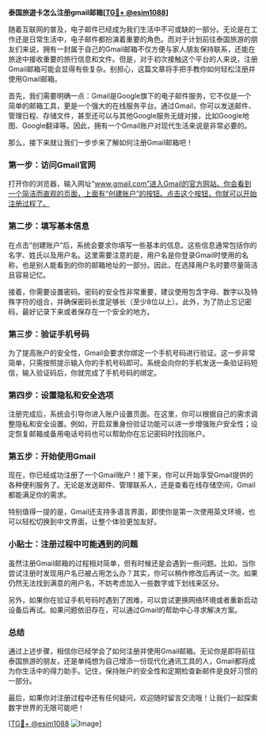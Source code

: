 **泰国旅遊卡怎么注册gmail邮箱[[TG💪+ @esim1088](https://t.me/s/esim1088)]**

随着互联网的普及，电子邮件已经成为我们生活中不可或缺的一部分。无论是在工作还是日常生活中，电子邮件都扮演着重要的角色。而对于计划前往泰国旅游的朋友们来说，拥有一封属于自己的Gmail邮箱不仅方便与家人朋友保持联系，还能在旅途中接收重要的旅行信息和文件。但是，对于初次接触这个平台的人来说，注册Gmail邮箱可能会显得有些复杂。别担心，这篇文章将手把手教你如何轻松注册并使用Gmail邮箱。

首先，我们需要明确一点：Gmail是Google旗下的电子邮件服务，它不仅是一个简单的邮箱工具，更是一个强大的在线服务平台。通过Gmail，你可以发送邮件、管理日程、存储文件，甚至还可以与其他Google服务无缝对接，比如Google地图、Google翻译等。因此，拥有一个Gmail账户对现代生活来说是非常必要的。

那么，接下来就让我们一步步来了解如何注册Gmail邮箱吧！

### **第一步：访问Gmail官网**

打开你的浏览器，输入网址“www.gmail.com”进入Gmail的官方网站。你会看到一个简洁而直观的页面，上面有“创建账户”的按钮。点击这个按钮，你就可以开始注册过程了。

### **第二步：填写基本信息**

在点击“创建账户”后，系统会要求你填写一些基本的信息。这些信息通常包括你的名字、姓氏以及用户名。这里需要注意的是，用户名是你登录Gmail时使用的名称，也是别人能看到的你的邮箱地址的一部分。因此，在选择用户名时要尽量简洁且容易记忆。

接着，你需要设置密码。密码的安全性非常重要，建议使用包含字母、数字以及特殊字符的组合，并确保密码长度足够长（至少8位以上）。此外，为了防止忘记密码，最好记录下来或者保存在一个安全的地方。

### **第三步：验证手机号码**

为了提高账户的安全性，Gmail会要求你绑定一个手机号码进行验证。这一步非常简单，只需按照提示输入你的手机号码即可。系统会向你的手机发送一条验证码短信，输入验证码后，你就完成了手机号码的绑定。

### **第四步：设置隐私和安全选项**

注册完成后，系统会引导你进入账户设置页面。在这里，你可以根据自己的需求调整隐私和安全设置。例如，开启双重身份验证功能可以进一步增强账户安全性；设定恢复邮箱或备用电话号码也可以帮助你在忘记密码时找回账户。

### **第五步：开始使用Gmail**

现在，你已经成功注册了一个Gmail账户！接下来，你可以开始享受Gmail提供的各种便利服务了。无论是发送邮件、管理联系人，还是查看在线存储空间，Gmail都能满足你的需求。

特别值得一提的是，Gmail还支持多语言界面，即使你是第一次使用英文环境，也可以轻松切换到中文界面，让整个体验更加友好。

### **小贴士：注册过程中可能遇到的问题**

虽然注册Gmail邮箱的过程相对简单，但有时候还是会遇到一些问题。比如，当你尝试注册时发现用户名已被占用怎么办？其实，你可以稍作修改后再试一次。如果仍然无法找到满意的用户名，不妨考虑加入一些数字或下划线来区分。

另外，如果你在验证手机号码时遇到了困难，可以尝试更换网络环境或者重新启动设备后再试。如果问题依旧存在，可以通过Gmail的帮助中心寻求解决方案。

### **总结**

通过上述步骤，相信你已经学会了如何注册并使用Gmail邮箱。无论你是即将前往泰国旅游的朋友，还是单纯想为自己增添一份现代化通讯工具的人，Gmail都将成为你生活中的得力助手。记住，保持账户的安全性和定期检查新邮件是良好习惯的一部分。

最后，如果你对注册过程中还有任何疑问，欢迎随时留言交流哦！让我们一起探索数字世界的无限可能吧！

[[TG💪+ @esim1088](https://t.me/s/esim1088) ![Image](https://i.postimg.cc/4NQfJmqS/Snipaste-2025-05-13-00-14-12.png)]